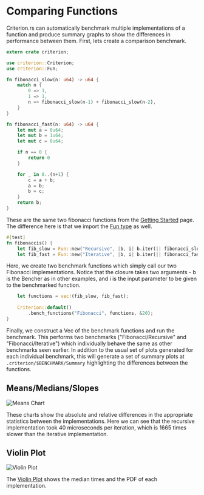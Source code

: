 # Comparing Functions

Criterion.rs can automatically benchmark multiple implementations of a function and produce summary graphs to show the differences in performance between them. First, lets create a comparison benchmark.

```rust
extern crate criterion;

use criterion::Criterion;
use criterion::Fun;

fn fibonacci_slow(n: u64) -> u64 {
    match n {
        0 => 1,
        1 => 1,
        n => fibonacci_slow(n-1) + fibonacci_slow(n-2),
    }
}

fn fibonacci_fast(n: u64) -> u64 {
    let mut a = 0u64;
    let mut b = 1u64;
    let mut c = 0u64;

    if n == 0 {
        return 0
    }

    for _ in 0..(n+1) {
        c = a + b;
        a = b;
        b = c;
    }
    return b;
}
```

These are the same two fibonacci functions from the [Getting Started](./getting_started.html) page. The difference here is that we import the [Fun type](http://japaric.github.io/criterion.rs/criterion/struct.Fun.html) as well.

```rust
#[test]
fn fibonaccis() {
    let fib_slow = Fun::new("Recursive", |b, i| b.iter(|| fibonacci_slow(*i)));
    let fib_fast = Fun::new("Iterative", |b, i| b.iter(|| fibonacci_fast(*i)));
```

Here, we create two benchmark functions which simply call our two Fibonacci implementations. Notice that the closure takes two arguments - b is the Bencher as in other examples, and i is the input parameter to be given to the benchmarked function.

```rust
    let functions = vec!(fib_slow, fib_fast);
    
    Criterion::default()
        .bench_functions("Fibonacci", functions, &20);
}
```

Finally, we construct a Vec of the benchmark functions and run the benchmark. This performs two benchmarks ("Fibonacci/Recursive" and "Fibonacci/Iterative") which individually behave the same as other benchmarks seen earlier. In addition to the usual set of plots generated for each individual benchmark, this will generate a set of summary plots at `.criterion/$BENCHMARK/Summary` highlighting the differences between the functions.

## Means/Medians/Slopes

![Means Chart](./user_guide/means_compare.svg)

These charts show the absolute and relative differences in the appropriate statistics between the implementations. Here we can see that the recursive implementation took 40 microseconds per iteration, which is 1665 times slower than the iterative implementation.

## Violin Plot

![Violin Plot](./user_guide/violin_plot.svg)

The [Violin Plot](https://en.wikipedia.org/wiki/Violin_plot) shows the median times and the PDF of each implementation.